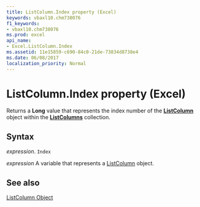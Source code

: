 ```yaml
---
title: ListColumn.Index property (Excel)
keywords: vbaxl10.chm738076
f1_keywords:
- vbaxl10.chm738076
ms.prod: excel
api_name:
- Excel.ListColumn.Index
ms.assetid: 11e15859-c690-84c0-21de-73834d8738e4
ms.date: 06/08/2017
localization_priority: Normal
---
```



# ListColumn.Index property (Excel)

Returns a  **Long** value that represents the index number of the **[ListColumn](Excel.ListColumn.md)** object within the **[ListColumns](Excel.ListColumn.md)** collection.


## Syntax

_expression_. `Index`

_expression_ A variable that represents a [ListColumn](Excel.ListColumn.md) object.


## See also


[ListColumn Object](Excel.ListColumn.md)

